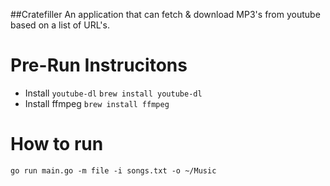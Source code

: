 ##Cratefiller
An application that can fetch & download MP3's from youtube based on a list of URL's.

# Pre-Run Instrucitons
* Install `youtube-dl` `brew install youtube-dl`
* Install ffmpeg `brew install ffmpeg`

# How to run
`go run main.go -m file -i songs.txt -o ~/Music`
